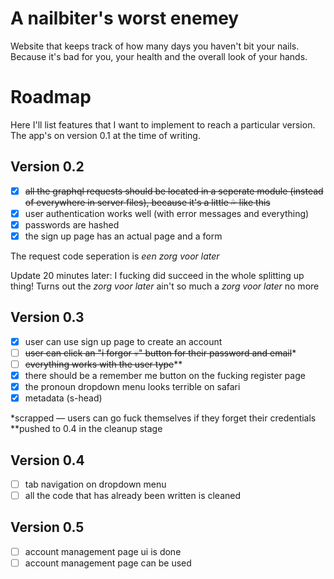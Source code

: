 # A nailbiter's worst enemey

Website that keeps track of how many days you haven't bit your nails. Because it's bad for you, your health and the overall look of your hands.

# Roadmap

Here I'll list features that I want to implement to reach a particular version. The app's on version 0.1 at the time of writing.

## Version 0.2

-   [x] ~~all the graphql requests should be located in a seperate module (instead of everywhere in server files), because it's a little 💦 like this~~
-   [x] user authentication works well (with error messages and everything)
-   [x] passwords are hashed
-   [x] the sign up page has an actual page and a form

The request code seperation is _een zorg voor later_

Update 20 minutes later: I fucking did succeed in the whole splitting up thing! Turns out the _zorg voor later_ ain't so much a _zorg voor later_ no more

## Version 0.3

-   [x] user can use sign up page to create an account
-   [ ] ~~user can click an "i forgor 💀" button for their password and email~~\*
-   [ ] ~~everything works with the user type~~\*\*
-   [x] there should be a remember me button on the fucking register page
-   [x] the pronoun dropdown menu looks terrible on safari
-   [x] metadata (s-head)

\*scrapped — users can go fuck themselves if they forget their credentials
\*\*pushed to 0.4 in the cleanup stage

## Version 0.4

-   [ ] tab navigation on dropdown menu
-   [ ] all the code that has already been written is cleaned

## Version 0.5

-   [ ] account management page ui is done
-   [ ] account management page can be used
